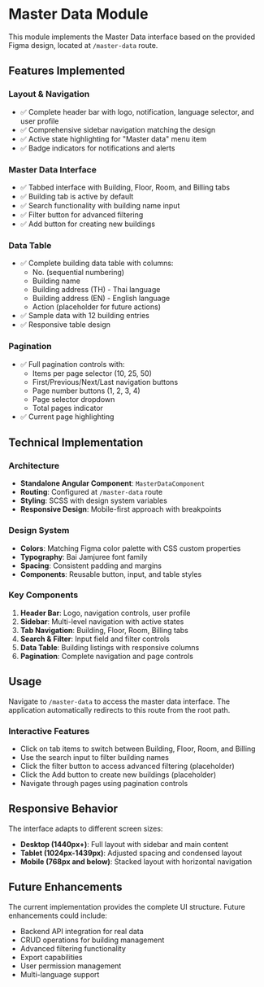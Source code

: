 # Master Data Module

This module implements the Master Data interface based on the provided Figma design, located at `/master-data` route.

## Features Implemented

### Layout & Navigation
- ✅ Complete header bar with logo, notification, language selector, and user profile
- ✅ Comprehensive sidebar navigation matching the design
- ✅ Active state highlighting for "Master data" menu item
- ✅ Badge indicators for notifications and alerts

### Master Data Interface
- ✅ Tabbed interface with Building, Floor, Room, and Billing tabs
- ✅ Building tab is active by default
- ✅ Search functionality with building name input
- ✅ Filter button for advanced filtering
- ✅ Add button for creating new buildings

### Data Table
- ✅ Complete building data table with columns:
  - No. (sequential numbering)
  - Building name
  - Building address (TH) - Thai language
  - Building address (EN) - English language
  - Action (placeholder for future actions)
- ✅ Sample data with 12 building entries
- ✅ Responsive table design

### Pagination
- ✅ Full pagination controls with:
  - Items per page selector (10, 25, 50)
  - First/Previous/Next/Last navigation buttons
  - Page number buttons (1, 2, 3, 4)
  - Page selector dropdown
  - Total pages indicator
- ✅ Current page highlighting

## Technical Implementation

### Architecture
- **Standalone Angular Component**: `MasterDataComponent`
- **Routing**: Configured at `/master-data` route
- **Styling**: SCSS with design system variables
- **Responsive Design**: Mobile-first approach with breakpoints

### Design System
- **Colors**: Matching Figma color palette with CSS custom properties
- **Typography**: Bai Jamjuree font family
- **Spacing**: Consistent padding and margins
- **Components**: Reusable button, input, and table styles

### Key Components
1. **Header Bar**: Logo, navigation controls, user profile
2. **Sidebar**: Multi-level navigation with active states
3. **Tab Navigation**: Building, Floor, Room, Billing tabs
4. **Search & Filter**: Input field and filter controls
5. **Data Table**: Building listings with responsive columns
6. **Pagination**: Complete navigation and page controls

## Usage

Navigate to `/master-data` to access the master data interface. The application automatically redirects to this route from the root path.

### Interactive Features
- Click on tab items to switch between Building, Floor, Room, and Billing
- Use the search input to filter building names
- Click the filter button to access advanced filtering (placeholder)
- Click the Add button to create new buildings (placeholder)
- Navigate through pages using pagination controls

## Responsive Behavior

The interface adapts to different screen sizes:
- **Desktop (1440px+)**: Full layout with sidebar and main content
- **Tablet (1024px-1439px)**: Adjusted spacing and condensed layout
- **Mobile (768px and below)**: Stacked layout with horizontal navigation

## Future Enhancements

The current implementation provides the complete UI structure. Future enhancements could include:
- Backend API integration for real data
- CRUD operations for building management
- Advanced filtering functionality
- Export capabilities
- User permission management
- Multi-language support

